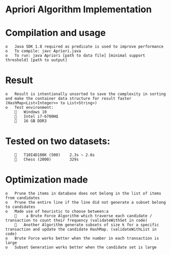 # Apriori Algorithm Implementation
#	Compilation and usage
    o	Java SDK 1.8 required as predicate is used to improve performance
    o	To compile: javc Apriori.java
    o	To run: java Apriori [path to data file] [minimal support threshold] [path to output]
#	Result
    o	Result is intentionally unsorted to save the complexity in sorting and make the container data structure for result faster (HashMap<List<Integer>> to List<String>)
    o	Test environment:
        	Windows 10
        	Intel i7-6700HQ
        	16 GB DDR3
#	Tested on two datasets:
        	T10I4D100K (500) 	2.3s ~ 2.6s
        	Chess (2000)		329s
#	Optimization made
    o	Prune the items in database does not belong in the list of items from candidates
    o	Prune the entire line if the line did not generate a subset belong to candidates
    o	Made use of heuristic to choose between:a
        	 a Brute Force Algorithm which traverse each candidate / transaction to count their frequency (validateWithSet in code)
        	Another Algorithm generate subsets of size k for a specific transaction and update the candidate HashMap. (validateWithList in code)
    o	Brute Force works better when the number in each transaction is large
    o	Subset Generation works better when the candidate set is large

